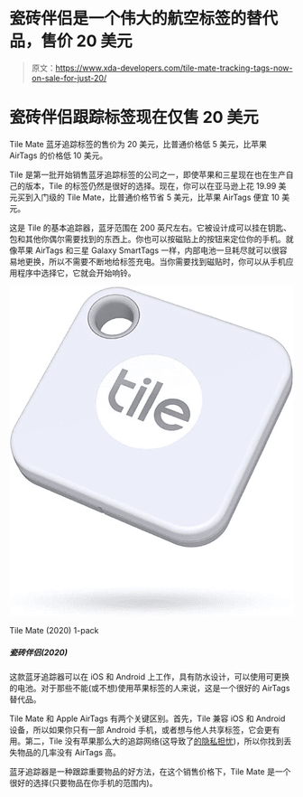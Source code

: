# 瓷砖伴侣是一个伟大的航空标签的替代品，售价 20 美元

> 原文：<https://www.xda-developers.com/tile-mate-tracking-tags-now-on-sale-for-just-20/>

# 瓷砖伴侣跟踪标签现在仅售 20 美元

Tile Mate 蓝牙追踪标签的售价为 20 美元，比普通价格低 5 美元，比苹果 AirTags 的价格低 10 美元。

Tile 是第一批开始销售蓝牙追踪标签的公司之一，即使苹果和三星现在也在生产自己的版本，Tile 的标签仍然是很好的选择。现在，你可以在亚马逊上花 19.99 美元买到入门级的 Tile Mate，比普通价格节省 5 美元，比苹果 AirTags 便宜 10 美元。

这是 Tile 的基本追踪器，蓝牙范围在 200 英尺左右。它被设计成可以挂在钥匙、包和其他你偶尔需要找到的东西上。你也可以按磁贴上的按钮来定位你的手机。就像苹果 AirTags 和三星 Galaxy SmartTags 一样，内部电池一旦耗尽就可以很容易地更换，所以不需要不断地给标签充电。当你需要找到磁贴时，你可以从手机应用程序中选择它，它就会开始响铃。

 <picture>![This Bluetooth tracker works with both iPhone and Android devices, and it can keep going forever with its replaceable battery.](img/71ba35936e20209e11d29033ec7f02fd.png)</picture> 

Tile Mate (2020) 1-pack

##### 瓷砖伴侣(2020)

这款蓝牙追踪器可以在 iOS 和 Android 上工作，具有防水设计，可以使用可更换的电池。对于那些不能(或不想)使用苹果标签的人来说，这是一个很好的 AirTags 替代品。

Tile Mate 和 Apple AirTags 有两个关键区别。首先，Tile 兼容 iOS 和 Android 设备，所以如果你只有一部 Android 手机，或者想与他人共享标签，它会更有用。第二，Tile 没有苹果那么大的追踪网络(这导致了[的隐私担忧](https://thenextweb.com/news/apple-airtags-find-my-app-work-because-massive-covert-tracking-network-syndication))，所以你找到丢失物品的几率没有 AirTags 高。

蓝牙追踪器是一种跟踪重要物品的好方法，在这个销售价格下，Tile Mate 是一个很好的选择(只要物品在你手机的范围内)。